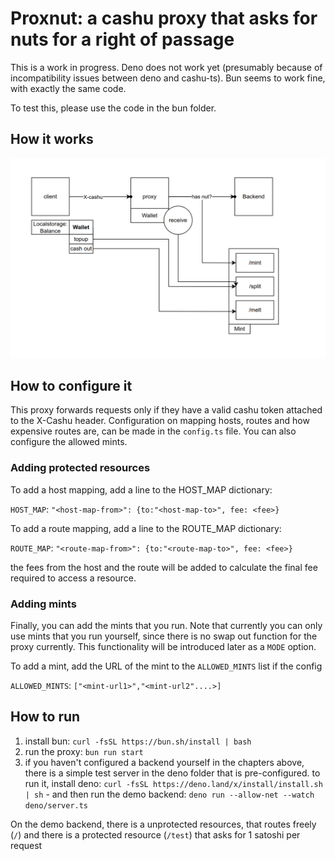 # Proxnut: a cashu proxy that asks for nuts for a right of passage

This is a work in progress. Deno does not work yet (presumably because of incompatibility issues between deno and cashu-ts). Bun seems to work fine, with exactly the same code. 

To test this, please use the code in the bun folder.

## How it works

![setup](./docs/setup.png)

## How to configure it

This proxy forwards requests only if they have a valid cashu token attached to the X-Cashu header. Configuration on mapping hosts, routes and how expensive routes are, can be made in the `config.ts` file. You can also configure the allowed mints.

### Adding protected resources
To add a host mapping, add a line to the HOST_MAP dictionary:

`HOST_MAP`: ```"<host-map-from>": {to:"<host-map-to>", fee: <fee>}```

To add a route mapping, add a line to the ROUTE_MAP dictionary:

`ROUTE_MAP`: ```"<route-map-from>": {to:"<route-map-to>", fee: <fee>}```

the fees from the host and the route will be added to calculate the final fee required to access a resource.


### Adding mints
Finally, you can add the mints that you run. Note that currently you can only use mints that you run yourself, since there is no swap out function for the proxy currently. This functionality will be introduced later as a `MODE` option.

To add a mint, add the URL of the mint to the `ALLOWED_MINTS` list if the config

`ALLOWED_MINTS`: ```["<mint-url1>","<mint-url2"....>]```

## How to run

1. install bun: 
```curl -fsSL https://bun.sh/install | bash```
1. run the proxy: ```bun run start```
1. if you haven't configured a backend yourself in the chapters above, there is a simple test server in the deno folder that is pre-configured. to run it, install deno: `curl -fsSL https://deno.land/x/install/install.sh | sh` - and then run the demo backend:  `deno run --allow-net --watch deno/server.ts`


On the demo backend, there is a unprotected resources, that routes freely (`/`) and there is a protected resource (`/test`) that asks for 1 satoshi per request